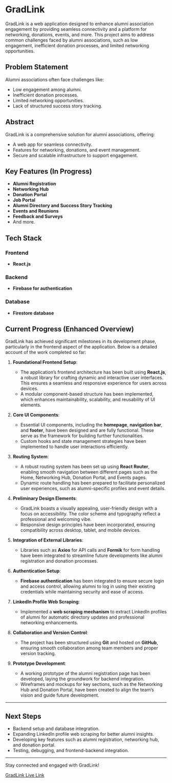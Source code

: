 # GradLink

GradLink is a web application designed to enhance alumni association engagement by providing seamless connectivity and a platform for networking, donations, events, and more. This project aims to address common challenges faced by alumni associations, such as low engagement, inefficient donation processes, and limited networking opportunities.

## Problem Statement

Alumni associations often face challenges like:
- Low engagement among alumni.
- Inefficient donation processes.
- Limited networking opportunities.
- Lack of structured success story tracking.

## Abstract

GradLink is a comprehensive solution for alumni associations, offering:
- A web app for seamless connectivity.
- Features for networking, donations, and event management.
- Secure and scalable infrastructure to support engagement.

## Key Features (In Progress)

- **Alumni Registration**
- **Networking Hub**
- **Donation Portal**
- **Job Portal**
- **Alumni Directory and Success Story Tracking**
- **Events and Reunions**
- **Feedback and Surveys**
- And more.

## Tech Stack

### Frontend
- **React.js**

### Backend
- **Firebase for authentication**

### Database
- **Firestore database**

## Current Progress (Enhanced Overview)

GradLink has achieved significant milestones in its development phase, particularly in the frontend aspect of the application. Below is a detailed account of the work completed so far:

1. **Foundational Frontend Setup**:
   - The application’s frontend architecture has been built using **React.js**, a robust library for crafting dynamic and interactive user interfaces. This ensures a seamless and responsive experience for users across devices.
   - A modular component-based structure has been implemented, which enhances maintainability, scalability, and reusability of UI elements.

2. **Core UI Components**:
   - Essential UI components, including the **homepage**, **navigation bar**, and **footer**, have been designed and are fully functional. These serve as the framework for building further functionalities.
   - Custom hooks and state management strategies have been implemented to handle user interactions efficiently.

3. **Routing System**:
   - A robust routing system has been set up using **React Router**, enabling smooth navigation between different pages such as the Home, Networking Hub, Donation Portal, and Events pages.
   - Dynamic route handling has been prepared to facilitate personalized user experiences, such as alumni-specific profiles and event details.

4. **Preliminary Design Elements**:
   - GradLink boasts a visually appealing, user-friendly design with a focus on accessibility. The color scheme and typography reflect a professional and welcoming vibe.
   - Responsive design principles have been incorporated, ensuring compatibility across desktop, tablet, and mobile devices.

5. **Integration of External Libraries**:
   - Libraries such as **Axios** for API calls and **Formik** for form handling have been integrated to streamline future developments like alumni registration and donation processes.
  
6. **Authentication Setup**:
   - **Firebase authentication** has been integrated to ensure secure login and access control, allowing alumni to log in using their existing credentials while maintaining security and ease of access.

7. **LinkedIn Profile Web Scraping**:
   - Implemented a **web scraping mechanism** to extract LinkedIn profiles of alumni for automatic directory updates and professional networking enhancements.

8. **Collaboration and Version Control**:
   - The project has been structured using **Git** and hosted on **GitHub**, ensuring smooth collaboration among team members and proper version tracking.

9. **Prototype Development**:
   - A working prototype of the alumni registration page has been developed, laying the groundwork for backend integration.
   - Wireframes and mockups for key sections, such as the Networking Hub and Donation Portal, have been created to align the team’s vision and guide future development.

---

## Next Steps

- Backend setup and database integration.
- Expanding LinkedIn profile web scraping for better alumni insights.
- Developing key features such as alumni registration, networking hub, and donation portal.
- Testing, debugging, and frontend-backend integration.

---

Stay connected and engaged with GradLink!

[GradLink Live Link](https://alumniportalwe.netlify.app/)
